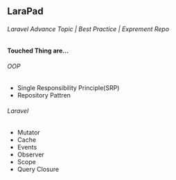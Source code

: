 ## LaraPad
###### Laravel Advance Topic | Best Practice | Exprement Repo

**Touched Thing are...**


###### OOP
- Single Responsibility Principle(SRP)
- Repository Pattren 

###### Laravel
- Mutator
- Cache
- Events
- Observer
- Scope
- Query Closure
